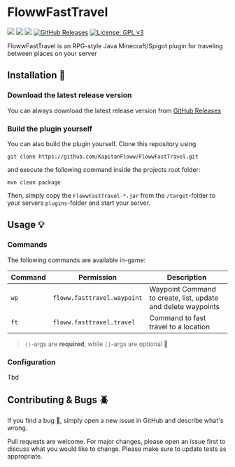 # FlowwFastTravel

![](https://img.shields.io/badge/Version-1.1.0-lightgrey?style=for-the-badge)
![](https://img.shields.io/badge/Minecraft-1.20.1-brightgreengreen?style=for-the-badge)
![](https://img.shields.io/badge/Java-17-green?style=for-the-badge)
[![GitHub Releases](https://img.shields.io/badge/Github-Releases-yellowgreen?style=for-the-badge)](https://github.com/KapitanFloww/FlowwFastTravel/releases)
[![License: GPL v3](https://img.shields.io/badge/License-GPLv3-blue.svg?style=for-the-badge)](https://www.gnu.org/licenses/gpl-3.0)

FlowwFastTravel is an RPG-style Java Minecraft/Spigot plugin for traveling between places on your server

## Installation :hammer:

### Download the latest release version
You can always download the latest release version from [GitHub Releases](https://github.com/KapitanFloww/FlowwFastTravel/releases)

### Build the plugin yourself
You can also build the plugin yourself.
Clone this repository using
```shell
git clone https://github.com/KapitanFloww/FlowwFastTravel.git
``` 
and execute the following command inside the projects root folder:
````shell
mvn clean package
````
Then, simply copy the `FlowwFastTravel-*.jar` from the `/target`-folder to your servers `plugins`-folder and start your server.

## Usage :bulb:

### Commands

The following commands are available in-game:

| Command                     | Permission    | Description                                             |
|-----------------------------|---------------|---------------------------------------------------------|
| `wp`                    | `floww.fasttravel.waypoint` | Waypoint Command to create, list, update and delete waypoints |
| `ft`                    | `floww.fasttravel.travel` | Command to fast travel to a location |

> `()`-args are **required**, while `[]`-args are optional :mag_right:

### Configuration

Tbd

## Contributing & Bugs :beetle:
If you find a bug :bug:, simply open a new issue in GitHub and describe what's wrong.

Pull requests are welcome. For major changes, please open an issue first to discuss what you would like to change.
Please make sure to update tests as appropriate.